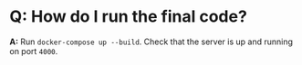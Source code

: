 # Q: How do I run the final code?

**A:** Run `docker-compose up --build`. Check that the server is up and running on port `4000`.
